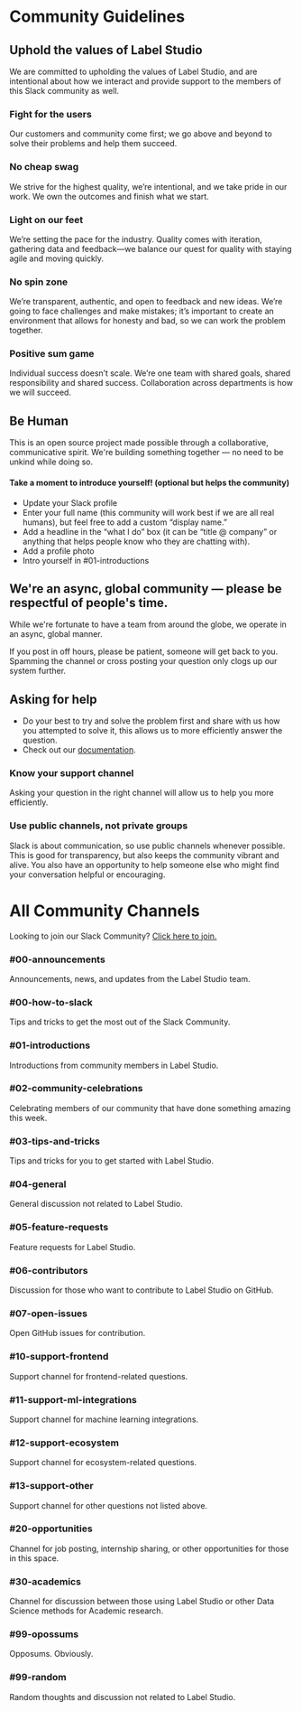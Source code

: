 # Community Guidelines

## Uphold the values of Label Studio
We are committed to upholding the values of Label Studio, and are intentional about how we interact and provide support to the members of this Slack community as well.

### Fight for the users
Our customers and community come first; we go above and beyond to solve their problems and help them succeed. 

### No cheap swag
We strive for the highest quality, we’re intentional, and we take pride in our work. We own the outcomes and finish what we start. 

### Light on our feet
We’re setting the pace for the industry. Quality comes with iteration, gathering data and feedback—we balance our quest for quality with staying agile and moving quickly.

### No spin zone
We’re transparent, authentic, and open to feedback and new ideas. We’re going to face challenges and make mistakes; it’s important to create an environment that allows for honesty and bad, so we can work the problem together. 

### Positive sum game
Individual success doesn’t scale. We’re one team with shared goals, shared responsibility and shared success. Collaboration across departments is how we will succeed.

## Be Human
This is an open source project made possible through a collaborative, communicative spirit. We're building something together — no need to be unkind while doing so. 

#### Take a moment to introduce yourself! (optional but helps the community)
- Update your Slack profile 
- Enter your full name (this community will work best if we are all real humans), but feel free to add a custom “display name.”
- Add a headline in the “what I do” box (it can be “title @ company” or anything that helps people know who they are chatting with).
- Add a profile photo
- Intro yourself in #01-introductions

## We're an async, global community — please be respectful of people's time.
While we're fortunate to have a team from around the globe, we operate in an async, global manner. 

If you post in off hours, please be patient, someone will get back to you. Spamming the channel or cross posting your question only clogs up our system further. 

## Asking for help
- Do your best to try and solve the problem first and share with us how you attempted to solve it, this allows us to more efficiently answer the question.
- Check out our [documentation](https://labelstud.io/guide/).

### Know your support channel
Asking your question in the right channel will allow us to help you more efficiently.

### Use public channels, not private groups
Slack is about communication, so use public channels whenever possible. This is good for transparency, but also keeps the community vibrant and alive. You also have an opportunity to help someone else who might find your conversation helpful or encouraging.

# All Community Channels
Looking to join our Slack Community? [Click here to join.](https://bit.ly/Join-LS-Slack)

### #00-announcements
Announcements, news, and updates from the Label Studio team.

### #00-how-to-slack 
Tips and tricks to get the most out of the Slack Community.

### #01-introductions
Introductions from community members in Label Studio.

### #02-community-celebrations
Celebrating members of our community that have done something amazing this week.

### #03-tips-and-tricks
Tips and tricks for you to get started with Label Studio.

### #04-general 
General discussion not related to Label Studio.

### #05-feature-requests 
Feature requests for Label Studio.

### #06-contributors 
Discussion for those who want to contribute to Label Studio on GitHub.

### #07-open-issues
Open GitHub issues for contribution.

### #10-support-frontend 
Support channel for frontend-related questions.

### #11-support-ml-integrations
Support channel for machine learning integrations.

### #12-support-ecosystem
Support channel for ecosystem-related questions. 

### #13-support-other 
Support channel for other questions not listed above.

### #20-opportunities
Channel for job posting, internship sharing, or other opportunities for those in this space. 

### #30-academics
Channel for discussion between those using Label Studio or other Data Science methods for Academic research.

### #99-opossums
Opposums.  Obviously. 

### #99-random 
Random thoughts and discussion not related to Label Studio.


